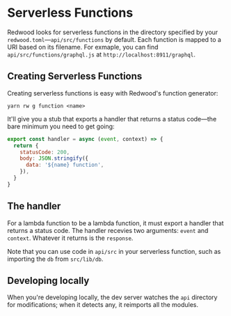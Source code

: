 # Serverless Functions

Redwood looks for serverless functions in the directory specified by your `redwood.toml`&mdash;`api/src/functions` by default. Each function is mapped to a URI based on its filename. For exmaple, you can find `api/src/functions/graphql.js` at `http://localhost:8911/graphql`.

## Creating Serverless Functions

Creating serverless functions is easy with Redwood's function generator:

```terminal
yarn rw g function <name>
```

It'll give you a stub that exports a handler that returns a status code&mdash;the bare minimum you need to get going: 

```js
export const handler = async (event, context) => {
  return {
    statusCode: 200,
    body: JSON.stringify({
      data: '${name} function',
    }),
  }
}

```

## The handler

For a lambda function to be a lambda function, it must export a handler that returns a status code. The handler recevies two arguments: `event` and `context`. Whatever it returns is the `response`.

Note that you can use code in `api/src` in your serverless function, such as importing the `db` from `src/lib/db`.

## Developing locally

When you're developing locally, the dev server watches the `api` directory for modifications; when it detects any, it reimports all the modules.

